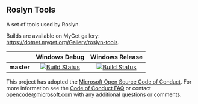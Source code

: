 ## Roslyn Tools
A set of tools used by Roslyn.

Builds are available on MyGet gallery: https://dotnet.myget.org/Gallery/roslyn-tools.

[//]: # (Begin current test results)

|          |Windows Debug|Windows Release|
|:--------:|:-----------:|:-------------:|
|**master**|[![Build Status](https://ci.dot.net/job/dotnet_roslyn-tools/job/master/job/windows_debug/badge/icon)](https://ci.dot.net/job/dotnet_roslyn-tools/job/master/job/windows_debug/)|[![Build Status](https://ci.dot.net/job/dotnet_roslyn-tools/job/master/job/windows_release/badge/icon)](https://ci.dot.net/job/dotnet_roslyn-tools/job/master/job/windows_release/)|

[//]: # (End current test results)


This project has adopted the [Microsoft Open Source Code of Conduct](https://opensource.microsoft.com/codeofconduct/). For more information see the [Code of Conduct FAQ](https://opensource.microsoft.com/codeofconduct/faq/) or contact [opencode@microsoft.com](mailto:opencode@microsoft.com) with any additional questions or comments.
